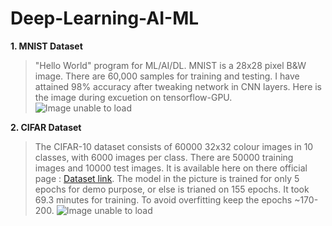 
# Deep-Learning-AI-ML



**1. MNIST Dataset**


>"Hello World" program for ML/AI/DL. MNIST is a 28x28 pixel B&W image. There are 60,000 samples for training and testing. I have attained 98% accuracy after tweaking network in CNN layers. Here is the image during excuetion on tensorflow-GPU.
>![Image unable to load](http://oi63.tinypic.com/m7fgxc.jpg)

**2. CIFAR Dataset**

> The CIFAR-10 dataset consists of 60000 32x32 colour images in 10 classes, with 6000 images per class. There are 50000 training images and 10000 test images. It is available here on there official page : [Dataset link](https://www.cs.toronto.edu/~kriz/cifar.html). The model in the picture is trained for only 5 epochs for demo purpose, or else is trianed on 155 epochs. It took 69.3 minutes for training. To avoid overfitting keep the epochs ~170-200.
> ![Image unable to load](http://oi67.tinypic.com/345cu9z.jpg)
